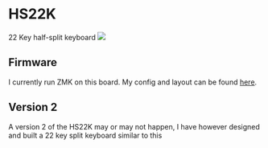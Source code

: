 # HS22K
 22 Key half-split keyboard
[<img src="./Resources/hs22k_fininshd.jpg">]()

## Firmware
I currently run ZMK on this board. My config and layout can be found [here](https://github.com/DanielGrenehed/zmk/tree/main/app/boards/arm/hs22k).

## Version 2
A version 2 of the HS22K may or may not happen, I have however designed and built a 22 key split keyboard similar to this